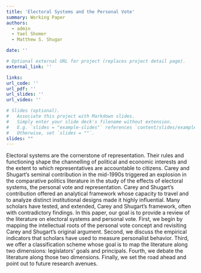 ```yaml
---
title: 'Electoral Systems and the Personal Vote'
summary: Working Paper
authors:
  - admin
  - Yael Shomer
  - Matthew S. Shugar

date: ''

# Optional external URL for project (replaces project detail page).
external_link: ''

links:
url_code: ''
url_pdf: ''
url_slides: ''
url_video: ''

# Slides (optional).
#   Associate this project with Markdown slides.
#   Simply enter your slide deck's filename without extension.
#   E.g. `slides = "example-slides"` references `content/slides/example-slides.md`.
#   Otherwise, set `slides = ""`.
slides: ""
---
```


Electoral systems are the cornerstone of representation. Their rules and functioning shape the channelling of political and economic interests and the extent to which representatives are accountable to citizens. Carey and Shugart’s seminal contribution in the mid-1990s triggered an explosion in the comparative politics literature in the study of the effects of electoral systems, the personal vote and representation. Carey and Shugart’s contribution offered an analytical framework whose capacity to travel and to analyze distinct institutional designs made it highly influential. Many scholars have tested, and extended, Carey and Shugart’s framework, often with contradictory findings. In this paper, our goal is to provide a review of the literature on electoral systems and personal vote. First, we begin by mapping the intellectual roots of the personal vote concept and revisiting Carey and Shugart’s original argument. Second, we discuss the empirical indicators that scholars have used to measure personalist behavior. Third, we offer a classification scheme whose goal is to map the literature along two dimensions: legislators’ goals and principals. Fourth, we debate the literature along those two dimensions. Finally, we set the road ahead and point out to future research avenues.